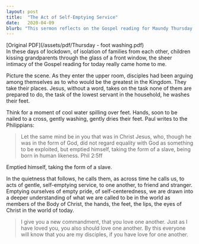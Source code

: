 ```yaml
---
layout: post
title:  "The Act of Self-Emptying Service"
date:   2020-04-09
blurb: "This sermon reflects on the Gospel reading for Maundy Thursday 2020, which emphasizes Jesus' act of washing his disciples' feet. It discusses the significance of this act as a symbol of self-emptying service and humility. The sermon encourages us to emulate this act in our lives, to empty ourselves of pride and self-centeredness, and to love one another as Jesus loved us."
---
```

[Original PDF](/assets/pdf/Thursday - foot washing.pdf)    
In these days of lockdown, of isolation of families from each other, children kissing grandparents through the glass of a front window, the sheer intimacy of the Gospel reading for today really came home to me.

Picture the scene. As they enter the upper room, disciples had been arguing among themselves as to who would be the greatest in the Kingdom. They take their places. Jesus, without a word, takes on the task none of them are prepared to do, the task of the lowest servant in the household, he washes their feet.

Think for a moment of cool water spilling over feet. Hands, soon to be nailed to a cross, gently washing, gently dries their feet. Paul writes to the Philippians:

> Let the same mind be in you that was in Christ Jesus,
> who, though he was in the form of God,
> did not regard equality with God
> as something to be exploited,
> but emptied himself,
> taking the form of a slave,
> being born in human likeness. Phil 2:5ff

Emptied himself, taking the form of a slave.

In the quietness that follows, he calls them, as across time he calls us, to acts of gentle, self-emptying service, to one another, to friend and stranger. Emptying ourselves of empty pride, of self-centeredness, we are drawn into a deeper understanding of what we are called to be in the world as members of the Body of Christ, the hands, the feet, the lips, the eyes of Christ in the world of today.

> I give you a new commandment, that you love one another. Just as I have loved you, you also should love one another. By this everyone will know that you are my disciples, if you have love for one another.
